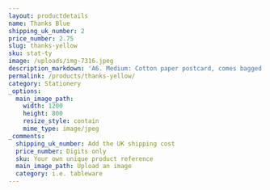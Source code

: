 ```yaml
---
layout: productdetails
name: Thanks Blue
shipping_uk_number: 2
price_number: 2.75
slug: thanks-yellow
sku: stat-ty
image: /uploads/img-7316.jpeg
description_markdown: 'A6. Medium: Cotton paper postcard, comes bagged with kraft paper envelope'
permalink: /products/thanks-yellow/
category: Stationery
_options:
  main_image_path:
    width: 1200
    height: 800
    resize_style: contain
    mime_type: image/jpeg
_comments:
  shipping_uk_number: Add the UK shipping cost
  price_number: Digits only
  sku: Your own unique product reference
  main_image_path: Upload an image
  category: i.e. tableware
---
```

